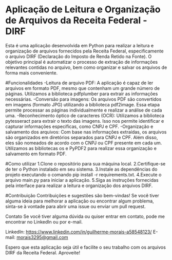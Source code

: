 # Aplicação de Leitura e Organização de Arquivos da Receita Federal - DIRF

Esta é uma aplicação desenvolvida em Python para realizar a leitura e organização de arquivos fornecidos pela Receita Federal, especificamente o arquivo DIRF (Declaração do Imposto de Renda Retido na Fonte). O objetivo principal é automatizar o processo de extração de informações relevantes contidas no arquivo, bem como organizar e salvar os arquivos de forma mais conveniente.

#Funcionalidades
-Leitura de arquivo PDF: A aplicação é capaz de ler arquivos em formato PDF, mesmo que contenham um grande número de páginas. Utilizamos a biblioteca pdfplumber para extrair as informações necessárias.
-Conversão para imagens: Os arquivos PDF são convertidos em imagens (formato JPG) utilizando a biblioteca pdf2image. Essa etapa permite processar as páginas individualmente e realizar a análise de cada uma.
-Reconhecimento óptico de caracteres (OCR): Utilizamos a biblioteca pytesseract para extrair o texto das imagens. Isso nos permite identificar e capturar informações específicas, como CNPJ e CPF.
-Organização e salvamento dos arquivos: Com base nas informações extraídas, os arquivos são organizados em diretórios separados para CNPJ e CPF. Além disso, eles são nomeados de acordo com o CNPJ ou CPF presente em cada um. Utilizamos as bibliotecas os e PyPDF2 para realizar essa organização e salvamento em formato PDF.

#Como utilizar
1.Clone o repositório para sua máquina local.
2.Certifique-se de ter o Python instalado em seu sistema.
3.Instale as dependências do projeto executando o comando pip install -r requirements.txt.
4.Execute o arquivo main.py para iniciar a aplicação.
5.Siga as instruções fornecidas pela interface para realizar a leitura e organização dos arquivos DIRF.

#Contribuição
Contribuições e sugestões são bem-vindas! Se você tiver alguma ideia para melhorar a aplicação ou encontrar algum problema, sinta-se à vontade para abrir uma issue ou enviar um pull request.


Contato
Se você tiver alguma dúvida ou quiser entrar em contato, pode me encontrar no LinkedIn ou por e-mail.

LinkedIn: https://www.linkedin.com/in/guilherme-morais-a58548123/
E-mail: morais3295@gmail.com

Espero que esta aplicação seja útil e facilite o seu trabalho com os arquivos DIRF da Receita Federal. Aproveite!
